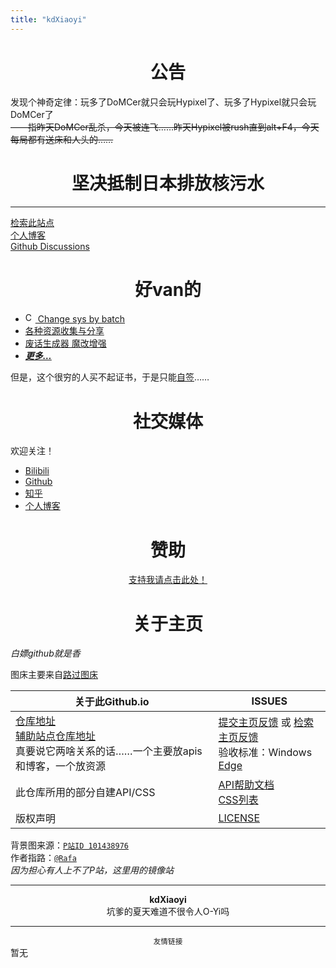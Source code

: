 ```yaml
---
title: "kdXiaoyi"
---
```

# <center>公告</center>
发现个神奇定律：玩多了DoMCer就只会玩Hypixel了、玩多了Hypixel就只会玩DoMCer了<br>
~~——指昨天DoMCer乱杀，今天被连飞……昨天Hypixel被rush直到alt+F4，今天每局都有送床和人头的……~~

<center><h1>坚决抵制日本排放核污水</h1></center>

---
[检索此站点](/search.html)<br>
[个人博客](/blogs/index)<br>
[Github Discussions](//github.com/kdXiaoyi/kdxiaoyi.github.io/discussions)

# <center>好van的</center>
* [<img width=16px height=16px alt="CSBB" src="https://s1.ax1x.com/2022/08/21/vyApIs.png"></img> Change sys by batch](/change-sys-by-batch)
* [各种资源收集与分享](/resource-share)
* [废话生成器 魔改增强](/Project/BullshitGenerator/spawner.html)
* ***[更多…](/Project/)***

但是，这个很穷的人买不起证书，于是只能[自签](https://pan.huang1111.cn/s/KBDVCY)……

# <center>社交媒体</center>
欢迎关注！
* [Bilibili](//space.bilibili.com/1987247870)
* [Github](//github.com/kdxiaoyi)
* [知乎](//www.zhihu.com/people/kdxiaoyi)
* [个人博客](/blogs/index)

# <center>赞助</center>
<a href="/sponsor"><center>支持我请点击此处！</center></a>

# <center>关于主页</center>
*白嫖github就是香*

图床主要来自[路过图床](//imgse.com)

| 关于此Github.io | ISSUES |
|-|-|
| [仓库地址](//github.com/kdXiaoyi/kdxiaoyi.github.io)<br>[辅助站点仓库地址](//github.com/kdX233/kdx233.github.io)<br>真要说它两啥关系的话……一个主要放apis和博客，一个放资源 | [提交主页反馈](//github.com/kdXiaoyi/kdxiaoyi.github.io/issues/new/choose) 或 [检索主页反馈](//github.com/kdXiaoyi/kdxiaoyi.github.io/issues?q=is%3Aissue)<br>验收标准：Windows [Edge](https://www.microsoft.com/edge)|
| 此仓库所用的部分自建API/CSS | [API帮助文档](https://github.com/kdXiaoyi/kdxiaoyi.github.io/blob/main/api/_index.md)<br>[CSS列表](https://github.com/kdX233/kdx233.github.io/blob/master/res/css/_index.md) |
|版权声明|[LICENSE](//kdxiaoyi.github.io/LICENSE_)|

背景图来源：[`P站ID 101438976`](https://pixivel.moe/illust/101438976)<br>
作者指路：[`@Rafa`](https://pixivel.moe/illustrator/3970196)<br>
*因为担心有人上不了P站，这里用的镜像站*

---
<center><strong>kdXiaoyi</strong></center>
<center>坑爹的夏天难道不很令人O-Yi吗</center>

---
<small><center>友情链接</center></small>
暂无